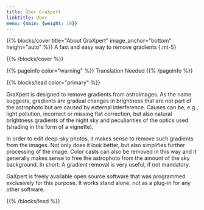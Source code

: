 ```yaml
---
title: Über GraXpert
linkTitle: Über
menu: {main: {weight: 10}}
---
```


{{% blocks/cover title="About GraXpert" image_anchor="bottom" height="auto" %}}
A fast and easy way to remove gradients
{.mt-5}

{{% /blocks/cover %}}


{{% pageinfo color="warning" %}}
Translation Needed
{{% /pageinfo %}}


{{% blocks/lead color="primary" %}}

GraXpert is designed to remove gradients from astroimages. As the name suggests, gradients are gradual changes in brightness that are not part of the astrophoto but are caused by external interference. Causes can be, e.g., light pollution, incorrect or missing flat correction, but also natural brightness gradients of the night sky and peculiarities of the optics used (shading in the form of a vignette).

In order to edit deep-sky photos, it makes sense to remove such gradients from the images. Not only does it look better, but also simplifies further processing of the image. Color casts can also be removed in this way and it generally makes sense to free the astrophoto from the amount of the sky background. In short: A gradient removal is very useful, if not mandatory.

GaXpert is freely available open source software that was programmed exclusively for this purpose. It works stand alone, not as a plug-in for any other software.

{{% /blocks/lead %}}
